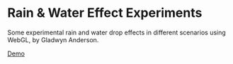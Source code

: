
# Rain & Water Effect Experiments

Some experimental rain and water drop effects in different scenarios using WebGL, by Gladwyn Anderson.

[Demo](https://rainy-portfolio-six.vercel.app)





